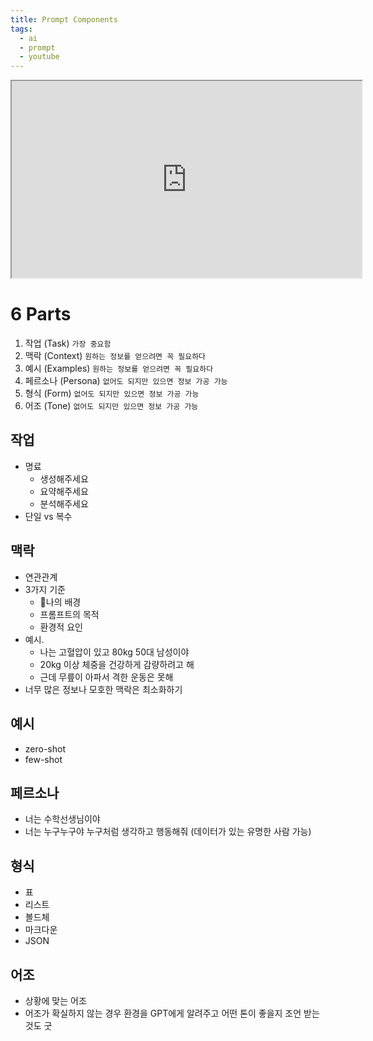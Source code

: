 ```yaml
---
title: Prompt Components
tags:
  - ai
  - prompt
  - youtube
---
```

<iframe src="https://www.youtube.com/embed/olRqEoiWy6Q" Width="560" Height="315" > </iframe>

# 6 Parts
1. 작업 (Task) `가장 중요함`
3. 맥락 (Context) `원하는 정보를 얻으려면 꼭 필요하다`
4. 예시 (Examples) `원하는 정보를 얻으려면 꼭 필요하다`
5. 페르소나 (Persona) `없어도 되지만 있으면 정보 가공 가능`
6. 형식 (Form)  `없어도 되지만 있으면 정보 가공 가능`
7. 어조 (Tone)  `없어도 되지만 있으면 정보 가공 가능`

## 작업
- 명료
	- 생성해주세요
	- 요약해주세요
	- 분석해주세요
- 단일 vs 복수 
## 맥락
- 연관관계
- 3가지 기준
	- 나의 배경
	- 프롬프트의 목적
	- 환경적 요인
- 예시.
	- 나는 고혈압이 있고 80kg 50대 남성이야
	- 20kg 이상 체중을 건강하게 감량하려고 해 
	- 근데 무릎이 아파서 격한 운동은 못해
- 너무 많은 정보나 모호한 맥락은 최소화하기
## 예시
- zero-shot
- few-shot
## 페르소나
- 너는 수학선생님이야
- 너는 누구누구야 누구처럼 생각하고 행동해줘 (데이터가 있는 유명한 사람 가능)
## 형식
- 표 
- 리스트
- 볼드체
- 마크다운
- JSON
## 어조
- 상황에 맞는 어조
- 어조가 확실하지 않는 경우 환경을 GPT에게 알려주고 어떤 톤이 좋을지 조언 받는 것도 굿
